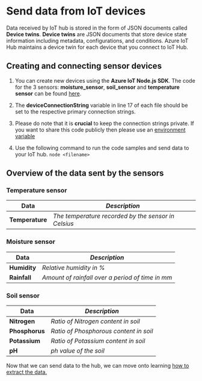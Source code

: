 # Send data from IoT devices

Data received by IoT hub is stored in the form of JSON documents called **Device twins**. **Device twins** are JSON documents that store device state information including metadata, configurations, and conditions. Azure IoT Hub maintains a device twin for each device that you connect to IoT Hub.


## Creating and connecting sensor devices

1. You can create new devices using the **Azure IoT Node.js SDK**. The code for the 3 sensors: **moisture_sensor**, **soil_sensor** and **temperature sensor** can be found [here](./code/sensors/).

2. The **deviceConnectionString** variable in line 17 of each file should be set to the respective primary connection strings.

3. Please do note that it is **crucial** to keep the connection strings private. If you want to share this code publicly then please use an [environment variable](https://en.wikipedia.org/wiki/Environment_variable#:~:text=An%20environment%20variable%20is%20a,in%20which%20a%20process%20runs.)

4. Use the following command to run the code samples and send data to your IoT hub.
`node <filename>`

## Overview of the data sent by the sensors

### Temperature sensor

| **Data**              | *Description*                        |
| ----------------------------- | --------------------------------------------------------------------- |
| **Temperature** | *The temperature recorded by the sensor in Celsius*|

### Moisture sensor

| **Data**              | *Description*                        |
| ----------------------------- | --------------------------------------------------------------------- |
| **Humidity** | *Relative humidity in %*|
| **Rainfall** | *Amount of rainfall over a period of time in mm*|

### Soil sensor

| **Data**              | *Description*                        |
| ----------------------------- | --------------------------------------------------------------------- |
| **Nitrogen** | *Ratio of Nitrogen content in soil*|
| **Phosphorus** | *Ratio of Phosphorous content in soil*|
| **Potassium** | *Ratio of Potassium content in soil*|
| **pH** |  *ph value of the soil*|

Now that we can send data to the hub, we can move onto learning [how to extract the data.](./4-extract-data-from-IoT-hub.md)
